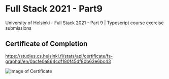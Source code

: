 # Full Stack 2021 - Part9
University of Helsinki - Full Stack 2021 - Part 9 | Typescript course exercise submissions

## Certificate of Completion

https://studies.cs.helsinki.fi/stats/api/certificate/fs-graphql/en/0acfe0a864cdf180f45df80b63e6bc43

![Image of Certificate](https://studies.cs.helsinki.fi/stats/api/certificate/fs-graphql/en/0acfe0a864cdf180f45df80b63e6bc43)
